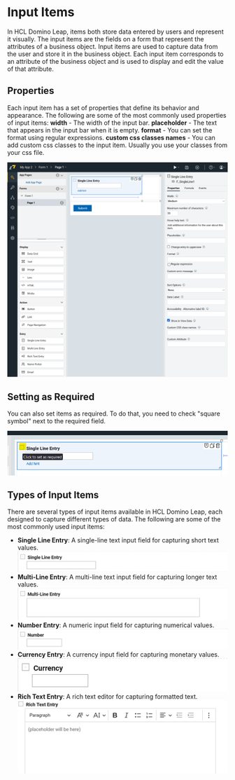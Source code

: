 # Input Items

In HCL Domino Leap, items both store data entered by users and represent it visually. The input items are the fields on a form that represent the attributes of a business object. Input
items are used to capture data from the user and store it in the business object. Each input item corresponds to an
attribute of the business object and is used to display and edit the value of that attribute.
## Properties

Each input item has a set of properties that define its behavior and appearance. The following are some of the most commonly used properties of input items:
**width** - The width of the input bar. 
**placeholder** - The text that appears in the input bar when it is empty.
**format** - You can set the format using regular expressions.
**custom css classes names** - You can add custom css classes to the input item. Usually you use your classes from your css file.

![img_24.png](img_24.png)

## Setting as Required

You can also set items as required. To do that, you need to check "square symbol" next to the required field.

![img_25.png](img_25.png)


## Types of Input Items

There are several types of input items available in HCL Domino Leap, each designed to capture different types of data.
The following are some of the most commonly used input items:

- **Single Line Entry**: A single-line text input field for capturing short text values.
 ![img_7.png](img_7.png)
- **Multi-Line Entry**: A multi-line text input field for capturing longer text values.
![img_8.png](img_8.png)
- **Number Entry**: A numeric input field for capturing numerical values.
   ![img_10.png](img_10.png)
- **Currency Entry**: A currency input field for capturing monetary values.
 ![img_11.png](img_11.png)
- **Rich Text Entry**: A rich text editor for capturing formatted text.
 ![img_9.png](img_9.png)
